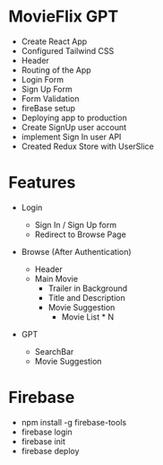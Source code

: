 <!-- Reading Documentation is SuperPower Of Developer -->

# MovieFlix GPT

- Create React App
- Configured Tailwind CSS
- Header
- Routing of the App
- Login Form
- Sign Up Form
- Form Validation
- fireBase setup
- Deploying app to production
- Create SignUp user account
- implement Sign In user API
- Created Redux Store with UserSlice

# Features

- Login

  - Sign In / Sign Up form
  - Redirect to Browse Page

- Browse (After Authentication)

  - Header
  - Main Movie
    - Trailer in Background
    - Title and Description
    - Movie Suggestion
      - Movie List \* N

- GPT
  - SearchBar
  - Movie Suggestion

# Firebase

- npm install -g firebase-tools
- firebase login
- firebase init
- firebase deploy
